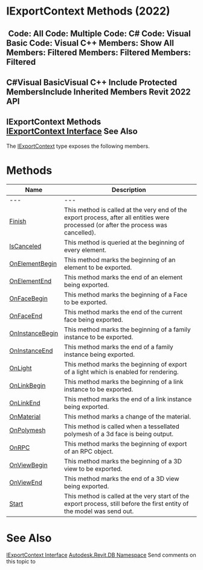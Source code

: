 # IExportContext Methods (2022)

﻿
 Code: All Code: Multiple Code: C# Code: Visual Basic Code: Visual C++  Members: Show All Members: Filtered Members: Filtered Members: Filtered   
---  
C#Visual BasicVisual C++
Include Protected MembersInclude Inherited Members
Revit 2022 API  
---  
IExportContext Methods  
[IExportContext Interface](7d0dc6df-db0e-6a07-3b42-8dde1bedb3c1.md "IExportContext Interface") See Also  
---  
The [IExportContext](7d0dc6df-db0e-6a07-3b42-8dde1bedb3c1.md "IExportContext Interface") type exposes the following members.
# Methods
| Name | Description |
| --- | --- |
| --- | --- | --- |
| [Finish](68714169-e994-41e3-f1c6-8f929b40565f.md "Finish Method") | This method is called at the very end of the export process, after all entities were processed (or after the process was cancelled). |
| [IsCanceled](31f0b662-81a1-89b8-ab2a-0de99af3b753.md "IsCanceled Method") | This method is queried at the beginning of every element. |
| [OnElementBegin](d218b0b3-bb24-0f73-806c-2ef90b16d882.md "OnElementBegin Method") | This method marks the beginning of an element to be exported. |
| [OnElementEnd](14aeeee7-9389-d7fc-5a40-2b7541ce95d1.md "OnElementEnd Method") | This method marks the end of an element being exported. |
| [OnFaceBegin](9a9f37ae-c8c2-7355-2c3b-f26762951f1d.md "OnFaceBegin Method") | This method marks the beginning of a Face to be exported. |
| [OnFaceEnd](49e6eaf6-80e3-53bd-14c2-8fe999afb70b.md "OnFaceEnd Method") | This method marks the end of the current face being exported. |
| [OnInstanceBegin](2db35bdb-8d14-a015-9bfb-9283f503edab.md "OnInstanceBegin Method") | This method marks the beginning of a family instance to be exported. |
| [OnInstanceEnd](d1340660-fcc9-3bfd-58fb-8d114aa39517.md "OnInstanceEnd Method") | This method marks the end of a family instance being exported. |
| [OnLight](d56129ca-950b-34fc-89ac-f0fb2e7fe9f2.md "OnLight Method") | This method marks the beginning of export of a light which is enabled for rendering. |
| [OnLinkBegin](40d99b4a-e6aa-42d7-18ff-b546d1a5154e.md "OnLinkBegin Method") | This method marks the beginning of a link instance to be exported. |
| [OnLinkEnd](e6680c8d-bfb3-f873-3e3d-24aa8b29061e.md "OnLinkEnd Method") | This method marks the end of a link instance being exported. |
| [OnMaterial](9d2dc6b3-21a7-5362-2bf5-2cb11b42c2d4.md "OnMaterial Method") | This method marks a change of the material. |
| [OnPolymesh](6a060c37-3225-217e-b150-2eaea3a22c29.md "OnPolymesh Method") | This method is called when a tessellated polymesh of a 3d face is being output. |
| [OnRPC](f84574d9-ef15-c317-c6dd-91304a0c174c.md "OnRPC Method") | This method marks the beginning of export of an RPC object. |
| [OnViewBegin](959602b7-5257-d2c1-2c00-0b7649f145f5.md "OnViewBegin Method") | This method marks the beginning of a 3D view to be exported. |
| [OnViewEnd](5df27a2c-ae84-2d1d-635e-107ec0525ebb.md "OnViewEnd Method") | This method marks the end of a 3D view being exported. |
| [Start](2d93c3c6-c826-cd70-dc0a-b94f66324c35.md "Start Method") | This method is called at the very start of the export process, still before the first entity of the model was send out. |

# See Also
[IExportContext Interface](7d0dc6df-db0e-6a07-3b42-8dde1bedb3c1.md "IExportContext Interface")
[Autodesk.Revit.DB Namespace](87546ba7-461b-c646-cbb1-2cb8f5bff8b2.md "Autodesk.Revit.DB Namespace")
Send comments on this topic to 